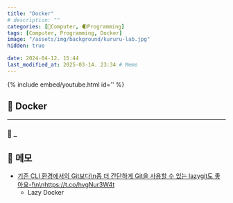 ```yaml
---
title: "Docker"
# description: ""
categories: [💫Computer, 🌒Programming]
tags: [Computer, Programming, Docker]
image: "/assets/img/background/kururu-lab.jpg"
hidden: true

date: 2024-04-12. 15:44
last_modified_at: 2025-03-14. 23:34 # Memo
---
```


{% include embed/youtube.html id='' %}

## 💫 Docker

---

### 🫧 _

## 💫 메모

- [기존 CLI 환경에서의 Git보다\n좀 더 간단하게 Git을 사용할 수 있는 lazygit도 좋아요-!\n\nhttps://t.co/hvgNur3W4t](https://x.com/2daeeun/status/1863092520462532734)
  - Lazy Docker
